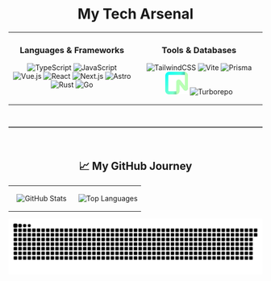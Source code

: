 <div align="center">
<h1 align="center">My Tech Arsenal</h2>

<table width="100%" align="center">
<tr valign="top">
<td width="50%" align="center">
  <h3 align="center">Languages & Frameworks</h3>
  <p align="center">
    <img src="https://cdn.jsdelivr.net/gh/devicons/devicon/icons/typescript/typescript-original.svg" alt="TypeScript" width="45" height="45"/>
    <img src="https://cdn.jsdelivr.net/gh/devicons/devicon/icons/javascript/javascript-original.svg" alt="JavaScript" width="45" height="45"/>
    <img src="https://cdn.jsdelivr.net/gh/devicons/devicon/icons/vuejs/vuejs-original.svg" alt="Vue.js" width="45" height="45"/>
    <img src="https://cdn.jsdelivr.net/gh/devicons/devicon/icons/react/react-original.svg" alt="React" width="45" height="45"/>
    <img src="https://cdn.jsdelivr.net/gh/devicons/devicon/icons/nextjs/nextjs-original-wordmark.svg" alt="Next.js" width="45" height="45"/>
    <img src="https://cdn.jsdelivr.net/gh/devicons/devicon/icons/astro/astro-original-wordmark.svg" alt="Astro" width="45" height="45"/>
    <img src="https://cdn.jsdelivr.net/gh/devicons/devicon/icons/rust/rust-original.svg" alt="Rust" width="45" height="45"/>
    <img src="https://cdn.jsdelivr.net/gh/devicons/devicon/icons/go/go-original-wordmark.svg" alt="Go" width="45" height="45"/>
  </p>
</td>
<td width="50%" align="center">
  <h3 align="center">Tools & Databases</h3>
  <p align="center">
    <img src="https://cdn.jsdelivr.net/gh/devicons/devicon/icons/tailwindcss/tailwindcss-original.svg" alt="TailwindCSS" width="45" height="45"/>
    <img src="https://cdn.jsdelivr.net/gh/devicons/devicon/icons/vitejs/vitejs-original.svg" alt="Vite" width="45" height="45"/>
    <img src="https://cdn.jsdelivr.net/gh/devicons/devicon/icons/prisma/prisma-original.svg" alt="Prisma" width="45" height="45"/>
    <img src="https://raw.githubusercontent.com/TypeFlu/TypeFlu/refs/heads/main/assists/neon.svg" alt="Neon" width="45" height="45"/>
    <img src="https://user-images.githubusercontent.com/4060187/196936104-5797972c-ab10-4834-bd61-0d1e5f442c9c.png" alt="Turborepo" width="45" height="45"/>
  </p>
</td>
</tr>
</table>

<!-- SVG Divider -->
<svg xmlns="http://www.w3.org/2000/svg" width="100%" height="12" viewBox="0 0 100 12" preserveAspectRatio="none">
  <line x1="0" y1="6" x2="100" y2="6" stroke="currentColor" stroke-width="1.5" vector-effect="non-scaling-stroke"/>
</svg>

<h2 align="center">📈 My GitHub Journey</h2>

<table width="100%" align="center">
<tr valign="top">
<td width="50%" align="center">
  <p align="center">
    <img src="https://readmestats-peach.vercel.app/api?username=TypeFlu&show_icons=true&theme=aura_dark&include_all_commits=true&count_private=true&hide_border=true&card_width=400" alt="GitHub Stats" />
  </p>
</td>
<td width="50%" align="center">
  <p align="center">
    <img src="https://readmestats-peach.vercel.app/api/top-langs/?username=TypeFlu&layout=compact&theme=aura_dark&hide_border=true&card_width=400" alt="Top Languages" />
  </p>
</td>
</tr>
</table>

<p align="center">
  <img src="dist/github-contribution-grid-snake.svg" alt="Snake Contribution Grid">
</p>
